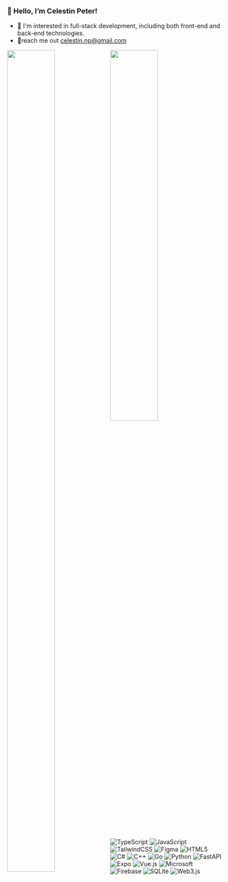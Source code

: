  ### 👋 Hello, I’m Celestin Peter!
- 👀 I'm interested in full-stack development, including both front-end and back-end technologies.
-  💞️reach me out celestin.np@gmail.com
  
  <img align="left" width="47%" height=" 70%" src="https://github-readme-stats.vercel.app/api?username=Celestin-Pet&show_icons=true&theme=radical" />
  <img align="left" width="47%" src="https://github-readme-stats.vercel.app/api/top-langs/?username=Celestin-Pet&theme=chartreuse-onedark&langs_count=10&layout=compact" />

 

![TypeScript](https://img.shields.io/badge/typescript-%23007ACC.svg?style=for-the-badge&logo=typescript&logoColor=white) ![JavaScript](https://img.shields.io/badge/javascript-%23323330.svg?style=for-the-badge&logo=javascript&logoColor=%23F7DF1E)  ![TailwindCSS](https://img.shields.io/badge/tailwindcss-%2338B2AC.svg?style=for-the-badge&logo=tailwind-css&logoColor=white) ![Figma](https://img.shields.io/badge/figma-%23F24E1E.svg?style=for-the-badge&logo=figma&logoColor=white) ![HTML5](https://img.shields.io/badge/html5-%23E34F26.svg?style=for-the-badge&logo=html5&logoColor=white)  ![C#](https://img.shields.io/badge/c%23-%23239120.svg?style=for-the-badge&logo=csharp&logoColor=white)  ![C++](https://img.shields.io/badge/c++-%2300599C.svg?style=for-the-badge&logo=c%2B%2B&logoColor=white) ![Go](https://img.shields.io/badge/go-%2300ADD8.svg?style=for-the-badge&logo=go&logoColor=white)  ![Python](https://img.shields.io/badge/python-3670A0?style=for-the-badge&logo=python&logoColor=ffdd54)  ![FastAPI](https://img.shields.io/badge/FastAPI-005571?style=for-the-badge&logo=fastapi)  ![Expo](https://img.shields.io/badge/expo-1C1E24?style=for-the-badge&logo=expo&logoColor=#D04A37) ![Vue.js](https://img.shields.io/badge/vuejs-%2335495e.svg?style=for-the-badge&logo=vuedotjs&logoColor=%234FC08D)  ![Microsoft](https://img.shields.io/badge/Microsoft-0078D4?style=for-the-badge&logo=microsoft&logoColor=white)  ![Firebase](https://img.shields.io/badge/firebase-%23039BE5.svg?style=for-the-badge&logo=firebase) ![SQLite](https://img.shields.io/badge/sqlite-%2307405e.svg?style=for-the-badge&logo=sqlite&logoColor=white) ![Web3.js](https://img.shields.io/badge/web3.js-F16822?style=for-the-badge&logo=web3.js&logoColor=white) 



<!---
Celestin-Pet/Celestin-Pet is a ✨ special ✨ repository because its `README.md` (this file) appears on your GitHub profile.
You can click the Preview link to take a look at your changes.
--->
